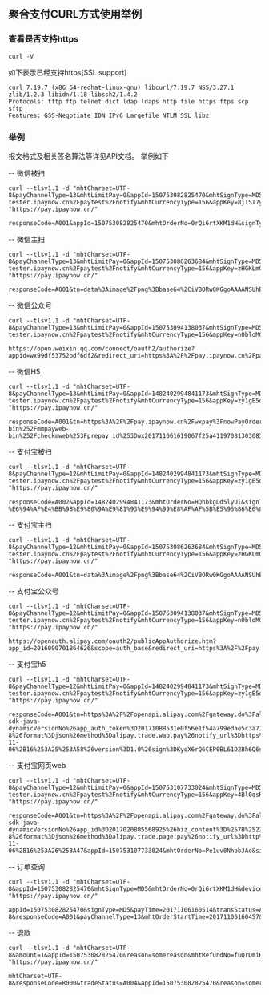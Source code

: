 ## 聚合支付CURL方式使用举例 ##

### 查看是否支持https ###
	
	curl -V

如下表示已经支持https(SSL support)

    curl 7.19.7 (x86_64-redhat-linux-gnu) libcurl/7.19.7 NSS/3.27.1 zlib/1.2.3 libidn/1.18 libssh2/1.4.2
    Protocols: tftp ftp telnet dict ldap ldaps http file https ftps scp sftp 
    Features: GSS-Negotiate IDN IPv6 Largefile NTLM SSL libz 

	

### 举例 ###

报文格式及相关签名算法等详见API文档。
举例如下


-- 微信被扫

	curl --tlsv1.1 -d "mhtCharset=UTF-8&payChannelType=13&mhtLimitPay=0&appId=150753082825470&mhtSignType=MD5&mhtOrderStartTime=20171106160457&mhtOrderNo=0rQi6rtXKM1dH&mhtOrderDetail=%E6%B5%8B%E8%AF%95%E5%95%86%E5%93%81%E6%8F%8F%E8%BF%B0%21%40%23&mhtSignature=eb5056ad8253c01ab52984123de2d4e1&funcode=WP001&mhtOrderAmt=1&version=1.0.0&mhtOrderTimeOut=2000&channelAuthCode=135561256524707048&mhtOrderName=%E6%B5%8B%E8%AF%95%E5%95%86%E5%93%81%21%40%23&deviceType=05&mhtOrderType=01&notifyUrl=https%3A%2F%2Fop-tester.ipaynow.cn%2Fpaytest%2Fnotify&mhtCurrencyType=156&appKey=8jTST7ywIBY0QQ3RlcxWEl08Xj9gaYyQ" "https://pay.ipaynow.cn/"

	responseCode=A001&appId=150753082825470&mhtOrderNo=0rQi6rtXKM1dH&signType=MD5&funcode=WP001&payTime=20171106160515&mhtOrderAmt=1&transStatus=A001&version=1.0.0&channelOrderNo=4200000032201711062858238383&payConsumerId=oeMyBjlVC2s9swo3vyAw_lFG4Dxw&nowPayOrderNo=200701201711061605130892526&responseMsg=E000%23%E6%88%90%E5%8A%9F%5B%E6%88%90%E5%8A%9F%5D&discountAmt=0&oriMhtOrderAmt=1&signature=f551fbafd09c207a752822bd9028d329&responseTime=20171106160515


-- 微信主扫

	curl --tlsv1.1 -d "mhtCharset=UTF-8&payChannelType=13&mhtLimitPay=0&appId=150753086263684&mhtSignType=MD5&mhtOrderStartTime=20171106161009&mhtOrderNo=no2ygeNG9TXRU&mhtOrderDetail=%E6%B5%8B%E8%AF%95%E5%95%86%E5%93%81%E6%8F%8F%E8%BF%B0%21%40%23&mhtSignature=5198bcd94113b8efd0002ee3b14add0a&funcode=WP001&mhtOrderAmt=1&version=1.0.0&mhtOrderTimeOut=2000&mhtOrderName=%E6%B5%8B%E8%AF%95%E5%95%86%E5%93%81%21%40%23&deviceType=08&mhtOrderType=01&outputType=0&notifyUrl=https%3A%2F%2Fop-tester.ipaynow.cn%2Fpaytest%2Fnotify&mhtCurrencyType=156&appKey=zHGKLmQaU9PLMEGObyubsV5uhDAeYVqQ" "https://pay.ipaynow.cn/"
	
	responseCode=A001&tn=data%3Aimage%2Fpng%3Bbase64%2CiVBORw0KGgoAAAANSUhEUgAAASwAAAEsCAIAAAD2HxkiAAAFqUlEQVR42u3aQZKDMBAEQf7%2Fae8bHOuhe6SsM2ELMclFPB9J0R5bIEEoQSgJQglCSRBKEEqCUIJQEoQShJIglCCUBKEEoSQIJQglQShBKAlCCUJJEEoQSoJQglAShBKEkiCUIJQEoQShJAglCCWtQPgsafp%2Bt%2Fz%2B9P%2FeNg8QQgghhBBCCCGEEEIIIYQQQgghhBBCCCGEEEIIIYQQJm7y%2FWG6bd%2B%2BXeep8wAhhBBCCCGEEEIIIYQQQgghhBBCCCGEEEIIIYQQQgjh%2F25y%2BrA1NTRb0Lats20eIIQQQgghhBBCCCGEEEIIIYQQQgghhBBCCCGEEEIIIbx706d%2FJzUcW16CEEIIIYQQQgghhBBCCCGEEEIIIYQQQgghhBBCCCGEEEII4Tyq1L5BCCGEEEIIIYQQQgghhBBCCCGEEEIIIYQQQgghhBBCeAfC7etJDU1b5gFCCCGEEEIIzQOEEEIIIYQQQgghhBBCCCGEEEIIIYQQ3jQ0rj%2F7JQIhhBBCCKHrIYQQQgghhND1EEIIIYQQQuh6CCGEEEII7%2BhXD2n6YbdhE4QQQgghhBAKQgghhBBCCAUhhBBCCCGEghBCCO9GmDpM33KYO4287SOHLfsJIYQQQgghhBBCCCGEEEIIIYQQQgghhBBCCCGEEEII4cvLCh0ipw6724a%2B7b7a7hdCCCGEEEIIIYQQQgghhBBCCCGEEEIIIYQQQgghhBDCnZvVNhxbXjpbXrJtH2NACCGEEEIIIYQQQgghhBBCCCGEEEIIIYQQQgghhBDeijCFIbXO1NBsH9a25w4hhBBCCCGEEEIIIYQQQgghhBBCCCGEEEIIIYQQQgjhWdjahju1%2FlPXAyGEEEIIIYQQQgghhBBCCCGEEEIIIYQQQgghhBBCCGEHwi14vv3fUxH%2B6n5%2Fdf3Z%2BCGEEEIIIYQQQgghhBBCCCGEEEIIIYQQQgghhBBCCO9DuAXJFvwpJNNDvOV5QQghhBBCCCGEEEIIIYQQQgghhBBCCCGEEEIIIYQQQtiNZwuG1LBuWf%2FniCCEEEIIIYQQQgghhBBCCCGEEEIIIYQQQgghhBBCCM9F2La5bYfXtw13aj1XH9ZDCCGEEEIIIYQQQgghhBBCCCGEEEIIIYQQQgghhBAGEE5visP07P%2Bm7mvLeiCEEEIIIYQQQgghhBBCCCGEEEIIIYQQQgghhBBCCB3Wv%2FtQU8itJ%2FsynV4nhBBCCCGEEEIIIYQQQgghhBBCCCGEEEIIIYQQQgghhN2H9bcddrcN%2FZaPKyCEEEIIIYQQQgghhBBCCCGEEEIIIYQQQgghhBBCCCHs2PRnSacO3%2FZSL2sIIYQQQgghhBBCCCGEEEIIIYQQQgghhBBCCCGEEEIIz6rtcHx6aFL31faxBIQQQgihIIQQQgghhFAQQgghhBBCKAghhBBCCCHs2MS2Q97UvrX9zvR%2Btq0fQgghhBBCCCGEEEIIIYQQQgghhBBCCCGEEEIIIYQQwneHILWeUzFvua9pPBBCCCGEEEIIIYQQQgghhBBCCCGEEEIIIYQQQgghhBDuHPq2w%2BItQ9yGPHWYDiGEEEIIIYQQQgghhBBCCCGEEEIIIYQQQgghhBBCCCGEiX2Yvq%2B2jyW2zw%2BEEEIIIYQQQgghhBBCCCGEEEIIIYQQQgghhBBCCCGEdyBsQ3IqzhQeCCGEEEIIIYQQQgghhBBCCCGEEEIIIYQQQgghhBBCCDsQbn8pbB%2B%2B6abXuWUOIYQQQgghhBBCCCGEEEIIIYQQQgghhBBCCCGEEEIIb0XYVmr9qZfalpdRag4hhBBCCCGEEEIIIYQQQgghhBBCCCGEEEIIIYQQQgghlAShBKEkCCUIJUEoQSgJQglCSRBKEEqCUIJQEoQShJIglCCUBKEEoSQIJQglQShBKAlCCUJJEEoQSoJQglAShBKEkiCUIJQEoVTZHwPA%2F%2BqLfh6uAAAAAElFTkSuQmCC&appId=150753086263684&mhtOrderNo=no2ygeNG9TXRU&signType=MD5&nowPayOrderNo=200301201711061610101147392&responseMsg=E000%23%E6%88%90%E5%8A%9F%5B%E6%88%90%E5%8A%9F%5D&funcode=WP001&signature=f14b46f662822cfe21bfc5139805bf8e&responseTime=20171106161010&version=1.0.0


-- 微信公众号

	curl --tlsv1.1 -d "mhtCharset=UTF-8&payChannelType=13&mhtLimitPay=0&appId=150753094138037&mhtSignType=MD5&mhtOrderStartTime=20171106161831&mhtOrderNo=dM6eXH5MRivZi&mhtOrderDetail=%E6%B5%8B%E8%AF%95%E5%95%86%E5%93%81%E6%8F%8F%E8%BF%B0%21%40%23&mhtSignature=451128fb92128b3ba221e9ceb67e20de&frontNotifyUrl=http%3A%2F%2Fwww.baidu.com&funcode=WP001&mhtOrderAmt=1&version=1.0.0&mhtOrderTimeOut=2000&mhtOrderName=%E6%B5%8B%E8%AF%95%E5%95%86%E5%93%81%21%40%23&deviceType=0600&mhtOrderType=01&outputType=0&notifyUrl=https%3A%2F%2Fop-tester.ipaynow.cn%2Fpaytest%2Fnotify&mhtCurrencyType=156&appKey=n0bloMQxHYDfwnqlF6poU6P6i9mXzdWB

	https://open.weixin.qq.com/connect/oauth2/authorize?appid=wx99df53752bdf6df2&redirect_uri=https%3A%2F%2Fpay.ipaynow.cn%2FpaymentGateway%2F%3FtransId%3D200406201711061618317650283%26appId%3D150753094138037%26mhtLimitPay%3D0%26deviceType%3D0600%26channelType%3D13%26version%3D1.0.0%26remoteIp%3D60.253.242.122&response_type=code&scope=snsapi_base#wechat_redirect


-- 微信H5

	curl --tlsv1.1 -d "mhtCharset=UTF-8&payChannelType=13&mhtLimitPay=0&appId=1482402994841173&mhtSignType=MD5&mhtOrderStartTime=20171106161905&mhtOrderNo=LsX6KSQrriXBJ&mhtOrderDetail=%E6%B5%8B%E8%AF%95%E5%95%86%E5%93%81%E6%8F%8F%E8%BF%B0%21%40%23&consumerCreateIp=60.253.242.122&mhtSignature=d4e18e20c6cd49f47402fb496e1352a1&frontNotifyUrl=http%3A%2F%2Fwww.baidu.com&funcode=WP001&mhtOrderAmt=1&version=1.0.0&mhtOrderTimeOut=2000&mhtOrderName=%E6%B5%8B%E8%AF%95%E5%95%86%E5%93%81%21%40%23&deviceType=0601&mhtOrderType=01&outputType=1&notifyUrl=https%3A%2F%2Fop-tester.ipaynow.cn%2Fpaytest%2Fnotify&mhtCurrencyType=156&appKey=zy1gE5oiWRvUYh0fUVDsAbCeLVpUl24V" "https://pay.ipaynow.cn/"

	responseCode=A001&tn=https%3A%2F%2Fpay.ipaynow.cn%2Fwxpay%3FnowPayOrderNo%3D200601201711061619065806599%26deviceType%3D0601%26version%3D1.0.0%26url%3Dhttps%253A%252F%252Fwx.tenpay.com%252Fcgi-bin%252Fmmpayweb-bin%252Fcheckmweb%253Fprepay_id%253Dwx201711061619067f25a411970813030834%2526package%253D467013382&appId=1482402994841173&mhtOrderNo=LsX6KSQrriXBJ&signType=MD5&nowPayOrderNo=200601201711061619065806599&responseMsg=E000%23%E6%88%90%E5%8A%9F%5B%E6%88%90%E5%8A%9F%5D&funcode=WP001&signature=7d165971c3bfafa7dc219d80bd4453ca&responseTime=20171106161906&version=1.0.0



-- 支付宝被扫

	curl --tlsv1.1 -d "mhtCharset=UTF-8&payChannelType=12&mhtLimitPay=0&appId=1482402994841173&mhtSignType=MD5&mhtOrderStartTime=20171106162248&mhtOrderNo=HQhbkgDd5lyUl&mhtOrderDetail=%E6%B5%8B%E8%AF%95%E5%95%86%E5%93%81%E6%8F%8F%E8%BF%B0%21%40%23&mhtSignature=ea39c2625b46cee5ea1ab359989a4395&funcode=WP001&mhtOrderAmt=1&version=1.0.0&mhtOrderTimeOut=2000&channelAuthCode=281038179378625252&mhtOrderName=%E6%B5%8B%E8%AF%95%E5%95%86%E5%93%81%21%40%23&deviceType=05&mhtOrderType=01&notifyUrl=https%3A%2F%2Fop-tester.ipaynow.cn%2Fpaytest%2Fnotify&mhtCurrencyType=156&appKey=zy1gE5oiWRvUYh0fUVDsAbCeLVpUl24V" "https://pay.ipaynow.cn/"

	responseCode=A002&appId=1482402994841173&mhtOrderNo=HQhbkgDd5lyUl&signType=MD5&funcode=WP001&responseMsg=E002%23%E8%AE%A2%E5%8D%95%E5%88%9D%E5%A7%8B%E5%8C%96-%E6%94%AF%E4%BB%98%E9%80%9A%E9%81%93%E9%94%99%E8%AF%AF%5B%E5%95%86%E6%88%B7%E5%BA%94%E7%94%A8%E4%BF%A1%E6%81%AF%E6%9C%AA%E9%85%8D%E7%BD%AE%E6%88%96%E4%B8%8D%E5%90%88%E6%B3%95%5D&signature=7cd24fab531baf8cde96befc173e3f93&responseTime=20171106162249&version=1.0.0


-- 支付宝主扫

	curl --tlsv1.1 -d "mhtCharset=UTF-8&payChannelType=12&mhtLimitPay=0&appId=150753086263684&mhtSignType=MD5&mhtOrderStartTime=20171106162402&mhtOrderNo=EefKRASXoTQW3&mhtOrderDetail=%E6%B5%8B%E8%AF%95%E5%95%86%E5%93%81%E6%8F%8F%E8%BF%B0%21%40%23&mhtSignature=3620802b6fc1fcb8e82f01da60610100&funcode=WP001&mhtOrderAmt=1&version=1.0.0&mhtOrderTimeOut=2000&mhtOrderName=%E6%B5%8B%E8%AF%95%E5%95%86%E5%93%81%21%40%23&deviceType=08&mhtOrderType=01&outputType=0&notifyUrl=https%3A%2F%2Fop-tester.ipaynow.cn%2Fpaytest%2Fnotify&mhtCurrencyType=156&appKey=zHGKLmQaU9PLMEGObyubsV5uhDAeYVqQ" "https://pay.ipaynow.cn/"

	responseCode=A001&tn=data%3Aimage%2Fpng%3Bbase64%2CiVBORw0KGgoAAAANSUhEUgAAASwAAAEsCAIAAAD2HxkiAAAFrElEQVR42u3dQW6FMBBEQe5%2F6eQMiTDTPa63Rj9gprwxUp4fSaM9lkCCUIJQEoQShJIglCCUBKEEoSQIJQglQShBKAlCCUJJEEoQSoJQglAShBKEkiCUIJQEoQShJAglCCVBKEEoCUIJQkkQShBKqkD4lJS2Dn%2F9nan7MQ8QQgghhBYdQvMAIYQQQmjRITQPEEIIIYQWHULzACGEEEJ4cmjS7uf0S235%2FalNZMd8QgghhBBCCCGEEEIIIYQQQgghhBBCCCGEEEIIIYQQQvjf4bhtCKauT0O7Yx4ghBBCCCGEEEIIIYQQQgghhBBCCCGEEEIIIYQQQgghbBuC0%2BvTsm4QQgghhBBCCCGEEEIIIYQQQgghhBBCCCGEEEIIIYQQQuiw%2BIn716tpzwshhBBCCCGEEEIIIYQQQgghhBBCCCGEEEIIIYQQQgghhA1Defrvtn%2Bc0DX0EEIIoXmAEEIIIYQQQvMAIYQQQgghhBBCCCGEEEIIIYTTCNPaOsQt17fMA4QQQgghhK6HEEIIIYQQQtdDCCGEEEIIoeshhBBCCCHUG0O29XlNAoQQQgghhBAKQgghhBBCCAUhhBBCCCGEghBCCO9GODWUWw%2Fx31q30%2FdvU4MQQgghhBBCCCGEEEIIIYQQQgghhBBCCCGEEEIIIbwb4W2YpzaLtE1kap270EIIIYQQQgghhBBCCCGEEEIIIYQQQgghhBBCCCGEEO5FmDY0acO9dZ1Pv5efFUEIIYQQQgghhBBCCCGEEEIIIYQQQgghhBBCCCGEEEL4FZK04Ug7jE5DshsnhBBCCCGEEEIIIYQQQgghhBBCCCGEEEIIIYQQQgjhXoSnFxeeb%2B6zfR3eun8IIYQQQgghhBBCCCGEEEIIIYQQQgghhBBCCCGEEEIIv33ItMPZtKFJO8Tfev8QQgghhBBCCCGEEEIIIYQQQgghhBBCCCGEEEIIIYQQfjs0LbWsw1ubC1QQQgghhBBCCCGEEEIIIYQQQgghhBBCCCGEEEIIIYQQTqBNO5SfGr40VGk4Mz8CgRBCCCGEEEIIIYQQQgghhBBCCCGEEEIIIYQQQgghvA9h2jC1DOXUc9msIYQQQgghhBBCCCGEEEIIIYQQQgghhBBCCCGEEEIIITy5WFOLu%2FVjgNOH4FObRdr6QAghhBBCCCGEEEIIIYQQQgghhBBCCCGEEEIIIYQQQpi9KO3D0bJuaTjTNl8IIYQQQgghhBBCCCGEEEIIIYQQQgghhBBCCCGEEMJbEbZgbh%2Bmlt%2FPRAIhhBBCCCGEEEIIIYQQQgghhBBCCCGEEEIIIYQQQghh6iKePjRPey5981EEhBBCCCGEEEIIIYSCEEIIIYQQQkEIIYQQQgihILy7tOFIG6a0zchhPYQQQgghhBBCCCGEEEIIIYQQQgghhBBCCCGEEEIIYQbC2w5%2Fp4b49O9MfeTQdfgOIYQQQgghhBBCCCGEEEIIIYQQQgghhBBCCCGEEEII4VeHuafvZyvaqfVpf14IIYQQQgghhBBCCCGEEEIIIYQQQgghhBBCCCGEEEIIv32pU4fFaTinkLd%2FdJEZhBBCCCGEEEIIIYQQQgghhBBCCCGEEEIIIYQQQgghhFsQtiCZeo8tmxqEEEIIIYQQQgghhBBCCCGEEEIIIYQQQgghhBBCCCGEEE4MQcswOdyHEEIIIYQQQgghhBBCCCGEEEIIIYQQQgghhBBCCCGEMO8w9PtD5PZNKm3zatmUIYQQQgghhBBCCCGEEEIIIYQQQgghhBBCCCGEEEIIIcxY9KmXNDX0Ww%2B7dxzKQwghhBBCCCGEEEIIIYQQQgghhBBCCCGEEEIIIYQQ3odQEoQShJIglCCUBKEEoSQIJQglQShBKAlCCUJJEEoQShBKglCCUBKEEoSSIJQglAShBKEkCCUIJUEoQSgJQglCSRBKEEqCUIJQ0qF%2BAf4%2Bx7LhOjnTAAAAAElFTkSuQmCC&appId=150753086263684&mhtOrderNo=EefKRASXoTQW3&signType=MD5&nowPayOrderNo=200301201711061624031147536&responseMsg=E000%23%E6%88%90%E5%8A%9F%5B%E6%88%90%E5%8A%9F%5D&funcode=WP001&signature=02ba343e9104b72fbd830e78c2420276&responseTime=20171106162403&version=1.0.0


-- 支付宝公众号

	curl --tlsv1.1 -d "mhtCharset=UTF-8&payChannelType=12&mhtLimitPay=0&appId=150753094138037&mhtSignType=MD5&mhtOrderStartTime=20171106162449&mhtOrderNo=leafsHwxKIZYv&mhtOrderDetail=%E6%B5%8B%E8%AF%95%E5%95%86%E5%93%81%E6%8F%8F%E8%BF%B0%21%40%23&mhtSignature=be43d0e5c72c8390d17dc122c0051fef&frontNotifyUrl=http%3A%2F%2Fwww.baidu.com&funcode=WP001&mhtOrderAmt=1&version=1.0.0&mhtOrderTimeOut=2000&mhtOrderName=%E6%B5%8B%E8%AF%95%E5%95%86%E5%93%81%21%40%23&deviceType=0600&mhtOrderType=01&outputType=0&notifyUrl=https%3A%2F%2Fop-tester.ipaynow.cn%2Fpaytest%2Fnotify&mhtCurrencyType=156&appKey=n0bloMQxHYDfwnqlF6poU6P6i9mXzdWB" "https://pay.ipaynow.cn/"

	https://openauth.alipay.com/oauth2/publicAppAuthorize.htm?app_id=2016090701864626&scope=auth_base&redirect_uri=https%3A%2F%2Fpay.ipaynow.cn%2FgetAuthCode%3FtransId%3D200402201711061624507660168%26version%3D1.0.0&state=106_38193752_0070340501


-- 支付宝h5

	curl --tlsv1.1 -d "mhtCharset=UTF-8&payChannelType=12&mhtLimitPay=0&appId=1482402994841173&mhtSignType=MD5&mhtOrderStartTime=20171106162557&mhtOrderNo=mH32DQfWJ5Uer&mhtOrderDetail=%E6%B5%8B%E8%AF%95%E5%95%86%E5%93%81%E6%8F%8F%E8%BF%B0%21%40%23&mhtSignature=3378778c6248407f93e27e648e388148&frontNotifyUrl=http%3A%2F%2Fwww.baidu.com&funcode=WP001&mhtOrderAmt=1&version=1.0.0&mhtOrderTimeOut=2000&mhtOrderName=%E6%B5%8B%E8%AF%95%E5%95%86%E5%93%81%21%40%23&deviceType=0601&mhtOrderType=01&outputType=1&notifyUrl=https%3A%2F%2Fop-tester.ipaynow.cn%2Fpaytest%2Fnotify&mhtCurrencyType=156&appKey=zy1gE5oiWRvUYh0fUVDsAbCeLVpUl24V" "https://pay.ipaynow.cn/"

	responseCode=A001&tn=https%3A%2F%2Fopenapi.alipay.com%2Fgateway.do%3Falipay_sdk%3Dalipay-sdk-java-dynamicVersionNo%26app_auth_token%3D201710BB531e0f56e1f54a799edae5c3a714bA10%26app_id%3D2016090701862812%26biz_content%3D%257B%2522total_amount%2522%253A%25220.01%2522%252C%2522timeout_express%2522%253A%252233m%2522%252C%2522product_code%2522%253A%2522QUICK_WAP_PAY%2522%252C%2522subject%2522%253A%2522%25E6%25B5%258B%25E8%25AF%2595%25E5%2595%2586%25E5%2593%2581%2521%2540%2523%2522%252C%2522out_trade_no%2522%253A%2522200601201711061625585809761%2522%252C%2522extend_params%2522%253A%2522%257B%255C%2522sys_service_provider_id%255C%2522%253A%255C%25222088421452327167%255C%2522%257D%2522%257D%26charset%3DUTF-8%26format%3Djson%26method%3Dalipay.trade.wap.pay%26notify_url%3Dhttps%253A%252F%252Fpay.ipaynow.cn%252FaliPayNotifyNew%252F2006%252F0A4735ae9a516fe3B070_22_00314490241b1aced974fe5015B1123_116_71892481%26return_url%3Dhttps%253A%252F%252Fpay.ipaynow.cn%252FalipayFrontNotifyNew%252F1.0.0%252F2006%252F0A4735ae9a516fe3B070_22_00314490241b1aced974fe5015B1123_116_71892481%26sign%3DKyoX6rQ6CEP0BL61D2Bh6Q6sAY%252BdpOTglvfT7Pk9Wnbt8vOM7HJwtMDo6lX2dNJp%252BBljy7zk%252Brm6JjuHUg42ajcjGIGC%252BA4AnN9Q5ZutB4CJQcndvgU97akmyBbh1%252BA9Y7Aey7h%252BYsSChhrQE6PkSYxZf7C8oGMu0MOlfKkZD6w%253D%26sign_type%3DRSA%26timestamp%3D2017-11-06%2B16%253A25%253A58%26version%3D1.0%26sign%3DKyoX6rQ6CEP0BL61D2Bh6Q6sAY%252BdpOTglvfT7Pk9Wnbt8vOM7HJwtMDo6lX2dNJp%252BBljy7zk%252Brm6JjuHUg42ajcjGIGC%252BA4AnN9Q5ZutB4CJQcndvgU97akmyBbh1%252BA9Y7Aey7h%252BYsSChhrQE6PkSYxZf7C8oGMu0MOlfKkZD6w%253D&appId=1482402994841173&mhtOrderNo=mH32DQfWJ5Uer&signType=MD5&nowPayOrderNo=200601201711061625585809761&responseMsg=E000%23%E6%88%90%E5%8A%9F%5B%E6%88%90%E5%8A%9F%5D&funcode=WP001&signature=d538890b596821d391837765f52b3c7a&responseTime=20171106162558&version=1.0.0


-- 支付宝网页web

	curl --tlsv1.1 -d "mhtCharset=UTF-8&payChannelType=12&mhtLimitPay=0&appId=150753107733024&mhtSignType=MD5&mhtOrderStartTime=20171106162646&mhtOrderNo=Pe1uv0NhbbJAe&mhtOrderDetail=%E6%B5%8B%E8%AF%95%E5%95%86%E5%93%81%E6%8F%8F%E8%BF%B0%21%40%23&mhtSignature=ddff37f994b17695c0c8e045cd7b3b75&funcode=WP001&mhtOrderAmt=1&version=1.0.0&mhtOrderTimeOut=2000&mhtOrderName=%E6%B5%8B%E8%AF%95%E5%95%86%E5%93%81%21%40%23&deviceType=04&mhtOrderType=01&outputType=0&notifyUrl=https%3A%2F%2Fop-tester.ipaynow.cn%2Fpaytest%2Fnotify&mhtCurrencyType=156&appKey=4Bl0qsRhe5xhRn3sO0Kwomqts6WgpMbq" "https://pay.ipaynow.cn/"

	responseCode=A001&tn=https%3A%2F%2Fopenapi.alipay.com%2Fgateway.do%3Falipay_sdk%3Dalipay-sdk-java-dynamicVersionNo%26app_id%3D2017020805568925%26biz_content%3D%257B%2522subject%2522%253A%2522%25E6%25B5%258B%25E8%25AF%2595%25E5%2595%2586%25E5%2593%2581%2521%2540%2523%2522%252C%2522out_trade_no%2522%253A%2522APU1620171106000218755%2522%252C%2522timeout_express%2522%253A%252233m%2522%252C%2522total_amount%2522%253A%25220.01%2522%252C%2522product_code%2522%253A%2522FAST_INSTANT_TRADE_PAY%2522%252C%2522sub_merchant%2522%253A%257B%2522merchant_id%2522%253A%25222088721021356849%2522%257D%257D%26charset%3DUTF-8%26format%3Djson%26method%3Dalipay.trade.page.pay%26notify_url%3Dhttp%253A%252F%252Fwx.mposbank.com%252Ftdcctp%252Fnotify%252Fpc_notify.tran%26return_url%3Dhttp%253A%252F%252Fwx.mposbank.com%252Ftdcctp%252Freturn%252Fpc_return.tran%26sign%3DKz2X9uI0IjQ%252FatoZVBtdQbDtKmBpM1dXlKDFEH3gM7qwYSXapvWrmghsr%252BzCTWFInkhUgcRV%252B%252BcyufCrB2Uqo2Uq6%252FnlLxia%252BeVBhmGZvI8wCmKC6ez0GWKgdwdTD7j6Df1aR3qoP%252FlFrJX4AW%252FwMvyjLF1t7SRdxQghI9H%252BE7E%253D%26sign_type%3DRSA%26timestamp%3D2017-11-06%2B16%253A26%253A47&appId=150753107733024&mhtOrderNo=Pe1uv0NhbbJAe&signType=MD5&nowPayOrderNo=202101201711061626472177677&responseMsg=E000%23%E6%88%90%E5%8A%9F%5B%E6%88%90%E5%8A%9F%5D&funcode=WP001&signature=205ea000325531ae5fd3ab563bf2bab7&responseTime=20171106162647&transStatus=A004&version=1.0.0






-- 订单查询

	curl --tlsv1.1 -d "mhtCharset=UTF-8&appId=150753082825470&mhtSignType=MD5&mhtOrderNo=0rQi6rtXKM1dH&deviceType=05&mhtSignature=54dea3e699f238033973187dd75740d0&funcode=MQ002&version=1.0.0" "https://pay.ipaynow.cn/"

	appId=150753082825470&signType=MD5&payTime=20171106160514&transStatus=A001&version=1.0.0&mhtOrderTimeOut=2000&mhtOrderName=%E6%B5%8B%E8%AF%95%E5%95%86%E5%93%81%21%40%23&deviceType=05&mhtOrderType=01&nowPayOrderNo=200701201711061605130892526&responseMsg=E000%23%E6%88%90%E5%8A%9F%5B%E6%88%90%E5%8A%9F%5D&discountAmt=0&signature=9413d1483fece24e0e6cd160a8e351f7&responseTime=20171106164618&mhtCharset=UTF-8&responseCode=A001&payChannelType=13&mhtOrderStartTime=20171106160457&mhtOrderNo=0rQi6rtXKM1dH&funcode=MQ002&mhtOrderAmt=1&channelOrderNo=4200000032201711062858238383&payConsumerId=oeMyBjlVC2s9swo3vyAw_lFG4Dxw&oriMhtOrderAmt=1&mhtCurrencyType=156

-- 退款

	curl --tlsv1.1 -d "mhtCharset=UTF-8&amount=1&appId=150753082825470&reason=somereason&mhtRefundNo=fuQrDmiHnQuO4Irh4N4s&mhtOrderNo=0rQi6rtXKM1dH&signType=MD5&mhtSignature=db8b7b199b403f6f3526e261e7d2c829&funcode=R001" "https://pay.ipaynow.cn/"

	mhtCharset=UTF-8&responseCode=R000&tradeStatus=A004&appId=150753082825470&reason=somereason&mhtOrderNo=0rQi6rtXKM1dH&signType=MD5&funcode=R001&amount=1&mhtRefundNo=fuQrDmiHnQuO4Irh4N4s&nowPayOrderNo=200801201711061648220410130&responseMsg=%E6%88%90%E5%8A%9F&signature=12880667a78f694380a2c1c36db3325f&responseTime=20171106164822






